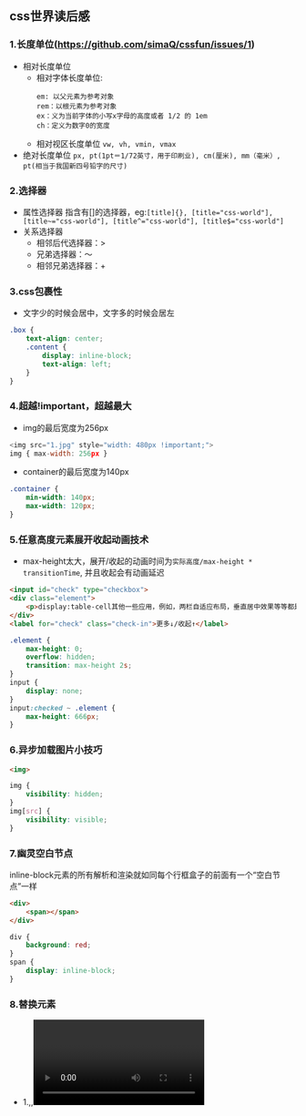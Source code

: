 ## css世界读后感
### 1.长度单位(https://github.com/simaQ/cssfun/issues/1)
* 相对长度单位
    * 相对字体长度单位:
        ```
        em: 以父元素为参考对象
        rem：以根元素为参考对象
        ex：义为当前字体的小写x字母的高度或者 1/2 的 1em
        ch：定义为数字0的宽度
        ```
    * 相对视区长度单位
        ```vw, vh, vmin, vmax```
* 绝对长度单位
    ```px, pt(1pt＝1/72英寸，用于印刷业), cm(厘米), mm（毫米）, pt(相当于我国新四号铅字的尺寸)```
### 2.选择器
* 属性选择器
    指含有[]的选择器，eg:```[title]{}, [title="css-world"], [title~="css-world"], [title^="css-world"], [title$="css-world"]```
* 关系选择器
    * 相邻后代选择器：>
    * 兄弟选择器：～
    * 相邻兄弟选择器：+
### 3.css包裹性
* 文字少的时候会居中，文字多的时候会居左
```css
.box {
    text-align: center;
    .content {
        display: inline-block;
        text-align: left;
    }
}
```
### 4.超越!important，超越最大
* img的最后宽度为256px
```js
<img src="1.jpg" style="width: 480px !important;">
img { max-width: 256px }
```
* container的最后宽度为140px
```css
.container {
    min-width: 140px;
    max-width: 120px;
}
```
### 5.任意高度元素展开收起动画技术
* max-height太大，展开/收起的动画时间为```实际高度/max-height * transitionTime```, 并且收起会有动画延迟
```html
<input id="check" type="checkbox">
<div class="element">
    <p>display:table-cell其他一些应用，例如，两栏自适应布局，垂直居中效果等等都是可以通过其他技术手段模拟出来的，但是，根据列表个数自动等宽的效果，其他CSS是很难模拟的，尤其当需要兼容IE8浏览器的时候。</p>
</div>
<label for="check" class="check-in">更多↓/收起↑</label>
```
```css
.element {
    max-height: 0;
    overflow: hidden;
    transition: max-height 2s;
}
input {
    display: none;
}
input:checked ~ .element {
    max-height: 666px;
}
```
### 6.异步加载图片小技巧
```html
<img>
```
```css
img {
    visibility: hidden;
}
img[src] {
    visibility: visible;
}
```
### 7.幽灵空白节点
inline-block元素的所有解析和渲染就如同每个行框盒子的前面有一个“空白节点”一样
```html
<div>
    <span></span>
</div>
```
```css
div {
    background: red;
}
span {
    display: inline-block;
}
```

### 8.替换元素
* 1.<img>,<object>,<video>,<iframe>,<textarea>,<input>都是典型的替换元素
* 2.替换元素，内容的外观不受css的影响
* 3.有自己的尺寸
* 4.在很多css上都有自己的一套表现规则
* 4.vertical-align的默认值baseline被定义为x的下边缘,替换元素的基线被定义为元素的下边缘

### 9.图片加载
```html
<img>
```
```css
img:not([src]) {
    content: url(1.jpg);
}
```

### 10通过hover将图片变成另一张图片
```html
<img src="laugh.png">
```
```css
img:hover {
    content: url(laugh-tear.png)
}
```

### 11.通过content实现背景图片
```css
h1 {
    content: url(logo.png);
}
```

### 12.清除浮动
```css
.clear:after {
    content: '';
    display: table;
    clear: both;
}
```

### 13.兼容所有浏览器的两端对齐
```html
<div class="box">
    <span class="bar"></span>
    <span class="bar"></span>
    <span class="bar"></span>
    <span class="bar"></span>
</div>
```
```css
.box {
    width: 256px;
    height: 256px;
    text-align: justify;
}
.box:before {
    content: '';
    display: inline-block;
    height: 100%;
}
.box:after {
    content: '';
    display: inline-block;
    height: 100%;
}
.bar {
    display: inline-block;
    width: 20px;
}
```

### 14.css实现加载中效果
\A,\D实现换行效果

```html
<dot></dot>
```
```css
dot {
    display: inline-block;
    height: 1em;
    line-height: 1em;
    overflow: hidden;
}
dot::before {
    display: block;
    content: '...\A..\A.';
    white-space: pre-wrap; // 换行
    animation: dot 3s infinite step-start both;
}
@keyframes dot {
    33% {
        transform: translateY(-2em);
    }
    66% {
        transform: translateY(-1em);
    }
}
```

### 15.content attr属性值内容审查
```css
img:after {
    content: attr(alt);
}
.icon:before {
    content: attr(data-title);
}
```

### 16.CSS counter计数器
> 遇见counter-increment一次，变化一次
```html
<p class="counter">
    <p class="inner"></p>
</p>
```
```css
.counter {
    counter-reset: wangxiaoer 12;
    counter-increment: wangxiaoer;
}
.inner::before {
    content: counter(wangxiaoer); // 14
    counter-increment: wangxiaoer;
}
```

### 17.左右padding之和大于content时
```html
<!-- 实际宽度变成了100px -->
<p class="box"></p>
```
```css
.box {
    width: 80px;
    padding: 0 50px;
    box-sizing: border-box;
}
```

### 18.clip裁剪
```html
<button id="btn"></button>
<label for="btn">按钮</label>
```
```css
button {
    position: absolute;
    clip: rect(0, 0, 0, 0)
}
label {
    display: inline-block;
    line-height: 20px;
    padding: 10px;
}
```

### 19.css菜单栏
```html
<div class="icon-menu"></div>
```
```css
.icon-menu {
    display: inline-block;
    width: 140px;
    height: 10px;
    padding: 35px 0;
    border-style: solid;
    border-width: 10px 0;
    border-color: #ccc;
    background-color: #ccc;
    background-clip: content-box;
}
```
```html
<div class="icon-dot"></div>
```
```css
.icon-dot {
    display: inline-block;
    width: 100px;
    height: 100px;
    padding: 10px;
    border: 10px #ccc solid;
    border-radius: 50%;
    background-color: #ccc;
    background-clip: content-box;
}
```

### 20.margin
1. 尺寸通过负值变大
    ```html
    <div class="father">
        <div class="son"></div>
    </div>
    ```
    ```css
    .father {
        width: 300px;
    }
    <!-- son的宽度为340px -->
    .son {
        margin: 0 -20px;
    }
    ```
2. 用负Margin实现右侧间距
    ```html
    <ul>
        <li></li>
        <li></li>
        <li></li>
    </ul>
    ```
    ```css
    ul {
        width: 100%;
        margin-right: -20px;
    }
    ul > li {
        float: left;
        width: 100px;
        margin-right: 20px;
        background: green;
    }
    ```
3. margin合并的场景
    * 相邻兄弟元素的margin合并
    ```html
    <ul class="box">
		<li></li>
		<li></li>
		<li></li>
	</ul>
    ```
    ```css
    ul {
        width: 100%;
        margin-bottom: -1em;
    }
    ul > li {
        margin: 1em 0;
        background: green;
    }
    ```
    * 父级第一个/最后一个子元素
    ```html
    <div class="father" style="margin-top: 80px;">
        <div class="son" style="margin-top: 80px;"></div>
    </div>
    ```
    * 空块级元素的margin合并
    ```html
    <div class="father">
        <div class="son"></div>
    </div>
    ```
    ```css
    .father {
        overflow: hidden;
    }
    .son {
        margin: 1em 0;
    }
    ```

### 21.border
* border-width
  * thin: 1px
  * medium：3px(默认值)
  * thick：4px
* border-style
  * none(默认值)
  * solid
  * dashed
  * dotted
  * double
  * inset(内凹)
  * outset(外凸)
  * groove(沟槽)
  * ridge(山脊)
* border-color
  * border-color默认颜色就是color色值
* border使用透明边框小技巧
  * 增加点击区域大小
    ```css
        .icon-clear {
            width: 16px;
            height: 16px;
            border: 11px solid transparent;
        }
    ```
  * 绘制三角形
    ```css
        .trangle {
            width: 0;
            border: 10px solid;
            border-color: #f30 transparent transparent;
        }
    ```
  * 梯形
    ```css
        .trapezoid {
            width: 10px;
            height: 10px;
            border: 10px solid;
            border-color: #f30 transparent transparent;
        }
    ```
  * 一侧开口
    ```css
        div {
            width: 0;
            border-width: 10px 20px;
            border-style: solid;
            border-color: #f30 #f30 transparent transparent;
        }
    ```
阅读至111页 第5章